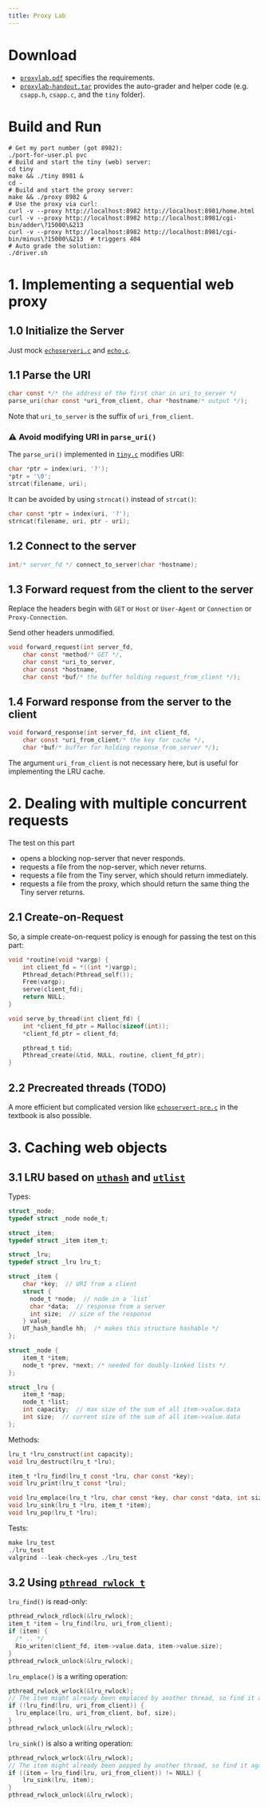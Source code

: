 ```yaml
---
title: Proxy Lab
---
```


# Download

- [`proxylab.pdf`](./proxy/proxylab.pdf) specifies the requirements.
- [`proxylab-handout.tar`](https://csapp.cs.cmu.edu/3e/proxylab-handout.tar) provides the auto-grader and helper code (e.g. `csapp.h`, `csapp.c`, and the `tiny` folder).

# Build and Run

```shell
# Get my port number (got 8982):
./port-for-user.pl pvc
# Build and start the tiny (web) server:
cd tiny
make && ./tiny 8981 &
cd -
# Build and start the proxy server:
make && ./proxy 8982 &
# Use the proxy via curl:
curl -v --proxy http://localhost:8982 http://localhost:8981/home.html
curl -v --proxy http://localhost:8982 http://localhost:8981/cgi-bin/adder\?15000\&213
curl -v --proxy http://localhost:8982 http://localhost:8981/cgi-bin/minus\?15000\&213  # triggers 404
# Auto grade the solution:
./driver.sh
```

# 1. Implementing a sequential web proxy

## 1.0 Initialize the Server

Just mock [`echoserveri.c`](../code/netp/echoserveri.c) and [`echo.c`](../code/netp/echo.c).

## 1.1 Parse the URI

```c
char const */* the address of the first char in uri_to_server */
parse_uri(char const *uri_from_client, char *hostname/* output */);
```

Note that `uri_to_server` is the suffix of `uri_from_client`.

### ⚠️ Avoid modifying URI in `parse_uri()`

The `parse_uri()` implemented in [`tiny.c`](./proxy/tiny/tiny.c) modifies URI:

```c
char *ptr = index(uri, '?');
*ptr = '\0';
strcat(filename, uri);
```

It can be avoided by using `strncat()` instead of `strcat()`:

```c
char const *ptr = index(uri, '?');
strncat(filename, uri, ptr - uri);
```

## 1.2 Connect to the server

```c
int/* server_fd */ connect_to_server(char *hostname);
```

## 1.3 Forward request from the client to the server

Replace the headers begin with `GET` or `Host` or `User-Agent` or `Connection` or `Proxy-Connection`.

Send other headers unmodified.

```c
void forward_request(int server_fd,
    char const *method/* GET */,
    char const *uri_to_server,
    char const *hostname,
    char const *buf/* the buffer holding request_from_client */);
```

## 1.4 Forward response from the server to the client

```c
void forward_response(int server_fd, int client_fd,
    char const *uri_from_client/* the key for cache */,
    char *buf/* buffer for holding reponse_from_server */);
```

The argument `uri_from_client` is not necessary here, but is useful for implementing the LRU cache.

# 2. Dealing with multiple concurrent requests

The test on this part
- opens a blocking nop-server that never responds.
- requests a file from the nop-server, which never returns.
- requests a file from the Tiny server, which should return immediately.
- requests a file from the proxy, which should return the same thing the Tiny server returns.

## 2.1 Create-on-Request

So, a simple create-on-request policy is enough for passing the test on this part:

```c
void *routine(void *vargp) {
    int client_fd = *((int *)vargp);
    Pthread_detach(Pthread_self());
    Free(vargp);
    serve(client_fd);
    return NULL;
}

void serve_by_thread(int client_fd) {
    int *client_fd_ptr = Malloc(sizeof(int));
    *client_fd_ptr = client_fd;

    pthread_t tid;
    Pthread_create(&tid, NULL, routine, client_fd_ptr);
}
```

## 2.2 Precreated threads (TODO)

A more efficient but complicated version like [`echoservert-pre.c`](../12_concurrent_programming.md#echoservert-pre) in the textbook is also possible.

# 3. Caching web objects

## 3.1 LRU based on [`uthash`](http://troydhanson.github.io/uthash/userguide.html) and [`utlist`](troydhanson.github.io/uthash/utlist.html)

Types:

```c
struct _node;
typedef struct _node node_t;

struct _item;
typedef struct _item item_t;

struct _lru;
typedef struct _lru lru_t;

struct _item {
    char *key;  // URI from a client
    struct {
      node_t *node;  // node in a `list`
      char *data;  // response from a server
      int size;  // size of the response
    } value;
    UT_hash_handle hh;  /* makes this structure hashable */
};

struct _node {
    item_t *item;
    node_t *prev, *next; /* needed for doubly-linked lists */
};

struct _lru {
    item_t *map;
    node_t *list;
    int capacity;  // max size of the sum of all item->value.data
    int size;  // current size of the sum of all item->value.data
};
```

Methods:

```c
lru_t *lru_construct(int capacity);
void lru_destruct(lru_t *lru);

item_t *lru_find(lru_t const *lru, char const *key);
void lru_print(lru_t const *lru);

void lru_emplace(lru_t *lru, char const *key, char const *data, int size);
void lru_sink(lru_t *lru, item_t *item);
void lru_pop(lru_t *lru);
```

Tests:

```c
make lru_test
./lru_test
valgrind --leak-check=yes ./lru_test
```

## 3.2 Using [`pthread_rwlock_t`](../12_concurrent_programming.md#pthread_rwlock_t)

`lru_find()` is read-only:

```c
pthread_rwlock_rdlock(&lru_rwlock);
item_t *item = lru_find(lru, uri_from_client);
if (item) {
  /* .. */
  Rio_writen(client_fd, item->value.data, item->value.size);
}
pthread_rwlock_unlock(&lru_rwlock);
```

`lru_emplace()` is a writing operation:

```c
pthread_rwlock_wrlock(&lru_rwlock);
// The item might already been emplaced by another thread, so find it again:
if (!lru_find(lru, uri_from_client)) {
  lru_emplace(lru, uri_from_client, buf, size);
}
pthread_rwlock_unlock(&lru_rwlock);
```

`lru_sink()` is also a writing operation:

```c
pthread_rwlock_wrlock(&lru_rwlock);
// The item might already been popped by another thread, so find it again:
if ((item = lru_find(lru, uri_from_client)) != NULL) {
    lru_sink(lru, item);
}
pthread_rwlock_unlock(&lru_rwlock);
```
